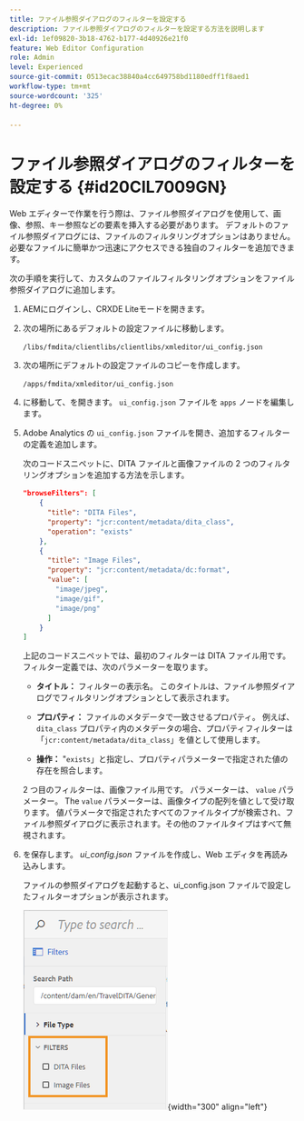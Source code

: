 ```yaml
---
title: ファイル参照ダイアログのフィルターを設定する
description: ファイル参照ダイアログのフィルターを設定する方法を説明します
exl-id: 1ef09820-3b18-4762-b177-4d40926e21f0
feature: Web Editor Configuration
role: Admin
level: Experienced
source-git-commit: 0513ecac38840a4cc649758bd1180edff1f8aed1
workflow-type: tm+mt
source-wordcount: '325'
ht-degree: 0%

---
```


# ファイル参照ダイアログのフィルターを設定する {#id20CIL7009GN}

Web エディターで作業を行う際は、ファイル参照ダイアログを使用して、画像、参照、キー参照などの要素を挿入する必要があります。 デフォルトのファイル参照ダイアログには、ファイルのフィルタリングオプションはありません。 必要なファイルに簡単かつ迅速にアクセスできる独自のフィルターを追加できます。

次の手順を実行して、カスタムのファイルフィルタリングオプションをファイル参照ダイアログに追加します。

1. AEMにログインし、CRXDE Liteモードを開きます。

1. 次の場所にあるデフォルトの設定ファイルに移動します。

   `/libs/fmdita/clientlibs/clientlibs/xmleditor/ui_config.json`

1. 次の場所にデフォルトの設定ファイルのコピーを作成します。

   `/apps/fmdita/xmleditor/ui_config.json`

1. に移動して、を開きます。 `ui_config.json` ファイルを `apps` ノードを編集します。

1. Adobe Analytics の `ui_config.json` ファイルを開き、追加するフィルターの定義を追加します。

   次のコードスニペットに、DITA ファイルと画像ファイルの 2 つのフィルタリングオプションを追加する方法を示します。

   ```json
   "browseFilters": [
       {
         "title": "DITA Files",
         "property": "jcr:content/metadata/dita_class",
         "operation": "exists"
       },
       {
         "title": "Image Files",
         "property": "jcr:content/metadata/dc:format",
         "value": [        
           "image/jpeg",
           "image/gif",
           "image/png"
         ]
       }
   ]
   ```

   上記のコードスニペットでは、最初のフィルターは DITA ファイル用です。 フィルター定義では、次のパラメーターを取ります。

   - **タイトル：**   フィルターの表示名。 このタイトルは、ファイル参照ダイアログでフィルタリングオプションとして表示されます。

   - **プロパティ：**   ファイルのメタデータで一致させるプロパティ。 例えば、 `dita_class` プロパティ内のメタデータの場合、プロパティフィルターは「`jcr:content/metadata/dita_class`」を値として使用します。

   - **操作：**   &quot;`exists`」と指定し、プロパティパラメーターで指定された値の存在を照合します。

   2 つ目のフィルターは、画像ファイル用です。 パラメーターは、 `value` パラメーター。 The `value` パラメーターは、画像タイプの配列を値として受け取ります。 値パラメータで指定されたすべてのファイルタイプが検索され、ファイル参照ダイアログに表示されます。その他のファイルタイプはすべて無視されます。

1. を保存します。 *ui\_config.json* ファイルを作成し、Web エディタを再読み込みします。

   ファイルの参照ダイアログを起動すると、ui\_config.json ファイルで設定したフィルターオプションが表示されます。

   ![](assets/file-browse-custom-filters.png){width="300" align="left"}

